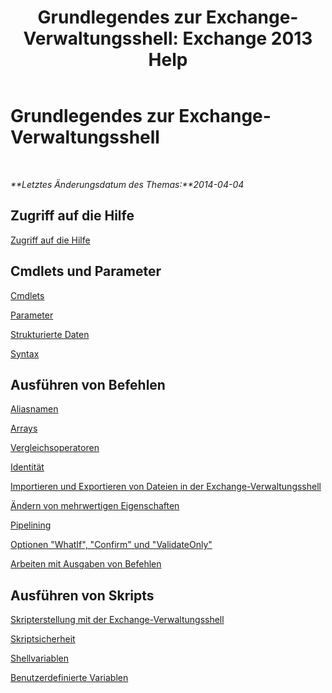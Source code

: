 ﻿---
title: 'Grundlegendes zur Exchange-Verwaltungsshell: Exchange 2013 Help'
TOCTitle: Grundlegendes zur Exchange-Verwaltungsshell
ms:assetid: 87289884-7526-4f12-bf36-b252f4eff97e
ms:mtpsurl: https://technet.microsoft.com/de-de/library/Dn659284(v=EXCHG.150)
ms:contentKeyID: 61602025
ms.date: 05/22/2018
mtps_version: v=EXCHG.150
ms.translationtype: MT
---

# Grundlegendes zur Exchange-Verwaltungsshell

 

_**Letztes Änderungsdatum des Themas:**2014-04-04_

## Zugriff auf die Hilfe

[Zugriff auf die Hilfe](https://technet.microsoft.com/de-de/library/aa997174\(v=exchg.150\))

## Cmdlets und Parameter

[Cmdlets](cmdlets-exchange-2013-help.md)

[Parameter](https://technet.microsoft.com/de-de/library/bb124388\(v=exchg.150\))

[Strukturierte Daten](https://technet.microsoft.com/de-de/library/aa996386\(v=exchg.150\))

[Syntax](https://technet.microsoft.com/de-de/library/bb123552\(v=exchg.150\))

## Ausführen von Befehlen

[Aliasnamen](https://technet.microsoft.com/de-de/library/bb123977\(v=exchg.150\))

[Arrays](https://technet.microsoft.com/de-de/library/aa998267\(v=exchg.150\))

[Vergleichsoperatoren](https://technet.microsoft.com/de-de/library/bb125229\(v=exchg.150\))

[Identität](identity-exchange-2013-help.md)

[Importieren und Exportieren von Dateien in der Exchange-Verwaltungsshell](import-and-export-files-in-the-exchange-management-shell-exchange-2013-help.md)

[Ändern von mehrwertigen Eigenschaften](modifying-multivalued-properties-exchange-2013-help.md)

[Pipelining](https://technet.microsoft.com/de-de/library/aa998260\(v=exchg.150\))

[Optionen "WhatIf", "Confirm" und "ValidateOnly"](whatif-confirm-and-validateonly-switches-exchange-2013-help.md)

[Arbeiten mit Ausgaben von Befehlen](working-with-command-output-exchange-2013-help.md)

## Ausführen von Skripts

[Skripterstellung mit der Exchange-Verwaltungsshell](https://technet.microsoft.com/de-de/library/bb123798\(v=exchg.150\))

[Skriptsicherheit](https://technet.microsoft.com/de-de/library/bb125017\(v=exchg.150\))

[Shellvariablen](https://technet.microsoft.com/de-de/library/bb124036\(v=exchg.150\))

[Benutzerdefinierte Variablen](https://technet.microsoft.com/de-de/library/bb123690\(v=exchg.150\))

